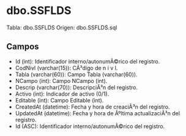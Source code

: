 ﻿# dbo.SSFLDS

Tabla: dbo.SSFLDS
Origen: dbo.SSFLDS.sql

## Campos

- Id (int): Identificador interno/autonumÃ©rico del registro.
- CodNivl (varchar(15)): CÃ³digo de n i v l.
- Tabla (varchar(60)): Campo Tabla (varchar(60)).
- NCampo (int): Campo NCampo (int).
- Descrip (varchar(70)): DescripciÃ³n del registro.
- Activo (int): Indicador de activo (0/1).
- Editable (int): Campo Editable (int).
- CreatedAt (datetime): Fecha y hora de creaciÃ³n del registro.
- UpdatedAt (datetime): Fecha y hora de Ãºltima actualizaciÃ³n del registro.
- Id (ASC): Identificador interno/autonumÃ©rico del registro.

